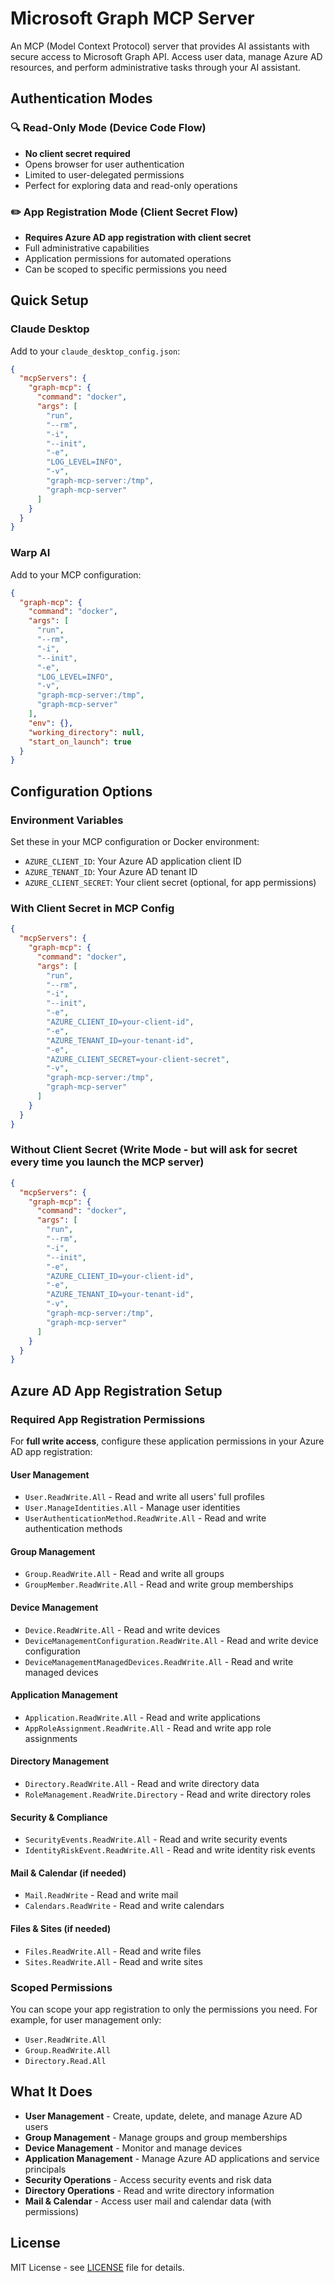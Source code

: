 # Microsoft Graph MCP Server

An MCP (Model Context Protocol) server that provides AI assistants with secure access to Microsoft Graph API. Access user data, manage Azure AD resources, and perform administrative tasks through your AI assistant.

## Authentication Modes

### 🔍 Read-Only Mode (Device Code Flow)
- **No client secret required**
- Opens browser for user authentication
- Limited to user-delegated permissions
- Perfect for exploring data and read-only operations

### ✏️ App Registration Mode (Client Secret Flow)
- **Requires Azure AD app registration with client secret**
- Full administrative capabilities
- Application permissions for automated operations
- Can be scoped to specific permissions you need

## Quick Setup

### Claude Desktop

Add to your `claude_desktop_config.json`:

```json
{
  "mcpServers": {
    "graph-mcp": {
      "command": "docker",
      "args": [
        "run",
        "--rm",
        "-i",
        "--init",
        "-e",
        "LOG_LEVEL=INFO",
        "-v",
        "graph-mcp-server:/tmp",
        "graph-mcp-server"
      ]
    }
  }
}
```

### Warp AI

Add to your MCP configuration:

```json
{
  "graph-mcp": {
    "command": "docker",
    "args": [
      "run",
      "--rm",
      "-i",
      "--init",
      "-e",
      "LOG_LEVEL=INFO",
      "-v",
      "graph-mcp-server:/tmp",
      "graph-mcp-server"
    ],
    "env": {},
    "working_directory": null,
    "start_on_launch": true
  }
}
```

## Configuration Options

### Environment Variables

Set these in your MCP configuration or Docker environment:

- `AZURE_CLIENT_ID`: Your Azure AD application client ID
- `AZURE_TENANT_ID`: Your Azure AD tenant ID  
- `AZURE_CLIENT_SECRET`: Your client secret (optional, for app permissions)

### With Client Secret in MCP Config

```json
{
  "mcpServers": {
    "graph-mcp": {
      "command": "docker",
      "args": [
        "run",
        "--rm",
        "-i",
        "--init",
        "-e",
        "AZURE_CLIENT_ID=your-client-id",
        "-e",
        "AZURE_TENANT_ID=your-tenant-id",
        "-e",
        "AZURE_CLIENT_SECRET=your-client-secret",
        "-v",
        "graph-mcp-server:/tmp",
        "graph-mcp-server"
      ]
    }
  }
}
```

### Without Client Secret (Write Mode - but will ask for secret every time you launch the MCP server)

```json
{
  "mcpServers": {
    "graph-mcp": {
      "command": "docker",
      "args": [
        "run",
        "--rm",
        "-i",
        "--init",
        "-e",
        "AZURE_CLIENT_ID=your-client-id",
        "-e",
        "AZURE_TENANT_ID=your-tenant-id",
        "-v",
        "graph-mcp-server:/tmp",
        "graph-mcp-server"
      ]
    }
  }
}
```

## Azure AD App Registration Setup

### Required App Registration Permissions

For **full write access**, configure these application permissions in your Azure AD app registration:

#### User Management
- `User.ReadWrite.All` - Read and write all users' full profiles
- `User.ManageIdentities.All` - Manage user identities
- `UserAuthenticationMethod.ReadWrite.All` - Read and write authentication methods

#### Group Management  
- `Group.ReadWrite.All` - Read and write all groups
- `GroupMember.ReadWrite.All` - Read and write group memberships

#### Device Management
- `Device.ReadWrite.All` - Read and write devices
- `DeviceManagementConfiguration.ReadWrite.All` - Read and write device configuration
- `DeviceManagementManagedDevices.ReadWrite.All` - Read and write managed devices

#### Application Management
- `Application.ReadWrite.All` - Read and write applications
- `AppRoleAssignment.ReadWrite.All` - Read and write app role assignments

#### Directory Management
- `Directory.ReadWrite.All` - Read and write directory data
- `RoleManagement.ReadWrite.Directory` - Read and write directory roles

#### Security & Compliance
- `SecurityEvents.ReadWrite.All` - Read and write security events
- `IdentityRiskEvent.ReadWrite.All` - Read and write identity risk events

#### Mail & Calendar (if needed)
- `Mail.ReadWrite` - Read and write mail
- `Calendars.ReadWrite` - Read and write calendars

#### Files & Sites (if needed)
- `Files.ReadWrite.All` - Read and write files
- `Sites.ReadWrite.All` - Read and write sites

### Scoped Permissions

You can scope your app registration to only the permissions you need. For example, for user management only:

- `User.ReadWrite.All`
- `Group.ReadWrite.All` 
- `Directory.Read.All`

## What It Does

- **User Management** - Create, update, delete, and manage Azure AD users
- **Group Management** - Manage groups and group memberships  
- **Device Management** - Monitor and manage devices
- **Application Management** - Manage Azure AD applications and service principals
- **Security Operations** - Access security events and risk data
- **Directory Operations** - Read and write directory information
- **Mail & Calendar** - Access user mail and calendar data (with permissions)


## License

MIT License - see [LICENSE](LICENSE) file for details.
